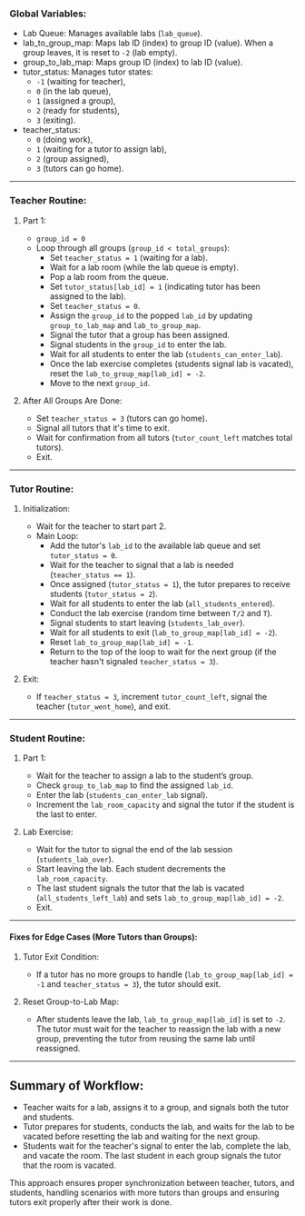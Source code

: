 
 ### Global Variables:

- Lab Queue: Manages available labs (`lab_queue`).
- lab_to_group_map: Maps lab ID (index) to group ID (value). When a group leaves, it is reset to `-2` (lab empty).
- group_to_lab_map: Maps group ID (index) to lab ID (value).
- tutor_status: Manages tutor states:
  - `-1` (waiting for teacher),
  - `0` (in the lab queue),
  - `1` (assigned a group),
  - `2` (ready for students),
  - `3` (exiting).
- teacher_status: 
  - `0` (doing work),
  - `1` (waiting for a tutor to assign lab),
  - `2` (group assigned),
  - `3` (tutors can go home).

---

 ### Teacher Routine:

1. Part 1:
   - `group_id = 0`
   - Loop through all groups (`group_id < total_groups`):
     - Set `teacher_status = 1` (waiting for a lab).
     - Wait for a lab room (while the lab queue is empty).
     - Pop a lab room from the queue.
     - Set `tutor_status[lab_id] = 1` (indicating tutor has been assigned to the lab).
     - Set `teacher_status = 0`.
     - Assign the `group_id` to the popped `lab_id` by updating `group_to_lab_map` and `lab_to_group_map`.
     - Signal the tutor that a group has been assigned.
     - Signal students in the `group_id` to enter the lab.
     - Wait for all students to enter the lab (`students_can_enter_lab`).
     - Once the lab exercise completes (students signal lab is vacated), reset the `lab_to_group_map[lab_id] = -2`.
     - Move to the next `group_id`.

2. After All Groups Are Done:
   - Set `teacher_status = 3` (tutors can go home).
   - Signal all tutors that it's time to exit.
   - Wait for confirmation from all tutors (`tutor_count_left` matches total tutors).
   - Exit.

---

 ### Tutor Routine:

1. Initialization:
   - Wait for the teacher to start part 2.
   - Main Loop:
     - Add the tutor's `lab_id` to the available lab queue and set `tutor_status = 0`.
     - Wait for the teacher to signal that a lab is needed (`teacher_status == 1`).
     - Once assigned (`tutor_status = 1`), the tutor prepares to receive students (`tutor_status = 2`).
     - Wait for all students to enter the lab (`all_students_entered`).
     - Conduct the lab exercise (random time between `T/2` and `T`).
     - Signal students to start leaving (`students_lab_over`).
     - Wait for all students to exit (`lab_to_group_map[lab_id] = -2`).
     - Reset `lab_to_group_map[lab_id] = -1`.
     - Return to the top of the loop to wait for the next group (if the teacher hasn't signaled `teacher_status = 3`).
   
2. Exit:
   - If `teacher_status = 3`, increment `tutor_count_left`, signal the teacher (`tutor_went_home`), and exit.

---

 ### Student Routine:

1. Part 1:
   - Wait for the teacher to assign a lab to the student’s group.
   - Check `group_to_lab_map` to find the assigned `lab_id`.
   - Enter the lab (`students_can_enter_lab` signal).
   - Increment the `lab_room_capacity` and signal the tutor if the student is the last to enter.
   
2. Lab Exercise:
   - Wait for the tutor to signal the end of the lab session (`students_lab_over`).
   - Start leaving the lab. Each student decrements the `lab_room_capacity`.
   - The last student signals the tutor that the lab is vacated (`all_students_left_lab`) and sets `lab_to_group_map[lab_id] = -2`.
   - Exit.

---

 #### Fixes for Edge Cases (More Tutors than Groups):

1. Tutor Exit Condition:
   - If a tutor has no more groups to handle (`lab_to_group_map[lab_id] = -1` and `teacher_status = 3`), the tutor should exit.
   
2. Reset Group-to-Lab Map:
   - After students leave the lab, `lab_to_group_map[lab_id]` is set to `-2`. The tutor must wait for the teacher to reassign the lab with a new group, preventing the tutor from reusing the same lab until reassigned.

---

 ## Summary of Workflow:

- Teacher waits for a lab, assigns it to a group, and signals both the tutor and students.
- Tutor prepares for students, conducts the lab, and waits for the lab to be vacated before resetting the lab and waiting for the next group.
- Students wait for the teacher's signal to enter the lab, complete the lab, and vacate the room. The last student in each group signals the tutor that the room is vacated.

This approach ensures proper synchronization between teacher, tutors, and students, handling scenarios with more tutors than groups and ensuring tutors exit properly after their work is done.
